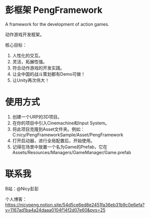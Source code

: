 # 彭框架 PengFramework
A framework for the development of action games.

动作游戏开发框架。

核心目标：
1. 人性化的交互。
2. 灵活，拓展性强。
3. 符合动作游戏的开发实践。
4. 让全中国的战斗策划都有Demo可做！
5. 让Unity再次伟大！

# 使用方式
1. 创建一个URP的3D项目。
2. 在你的项目中引入Cinemachine和Input System。
3. 将此项目克隆到Asset文件夹。例如：C:nicy/PengFrameworkSample/Asset/PengFramework
4. 打开启动器，进行全局配置后，开始使用。
5. 记得在场景中放置一个名为Game的Prefab，它在Assets/Resources/Managers/GameManager/Game.prefab

# 联系我

B站：@Nicy彭彭

个人博客：https://nicypeng.notion.site/54d5ce6ed8e2451fa36eb31b9c0e6efa?v=1167ad1ba4a24daaa0104f14f2d07e60&pvs=25
